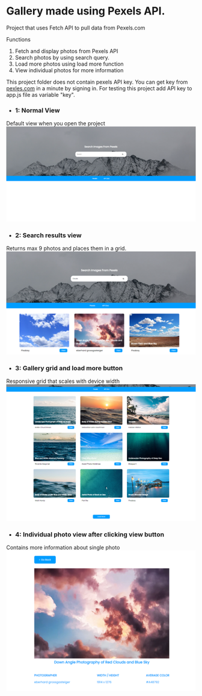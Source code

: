 # Gallery made using Pexels API.

Project that uses Fetch API to pull data from Pexels.com

Functions
1. Fetch and display photos from Pexels API
3. Search photos by using search query.
2. Load more photos using load more function
4. View individual photos for more information

This project folder does not contain pexels API key. You can get key from [pexles.com](https://www.pexels.com/api/) in a minute by signing in.
For testing this project add API key to app.js file as variable "key".


- ### 1: Normal View
Default view when you open the project
![](assets/readme_images/default_view.PNG)

- ### 2: Search results view
Returns max 9 photos and places them in a grid.
![](assets/readme_images/results.PNG)

- ### 3: Gallery grid and load more button
Responsive grid that scales with device width
![](assets/readme_images/grid.PNG)

- ### 4: Individual photo view after clicking view button
Contains more information about single photo
![](assets/readme_images/individual.PNG)
